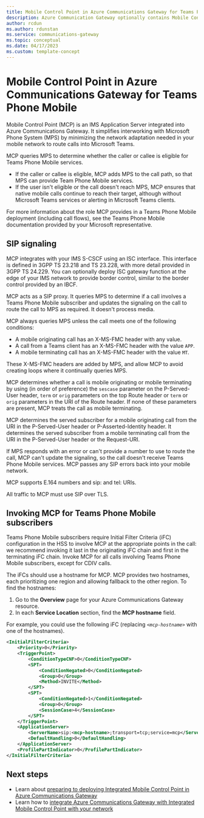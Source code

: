 ```yaml
---
title: Mobile Control Point in Azure Communications Gateway for Teams Phone Mobile
description: Azure Communication Gateway optionally contains Mobile Control Point for anchoring Teams Phone Mobile calls in the Microsoft Cloud
author: rcdun
ms.author: rdunstan
ms.service: communications-gateway
ms.topic: conceptual
ms.date: 04/17/2023
ms.custom: template-concept
---
```


# Mobile Control Point in Azure Communications Gateway for Teams Phone Mobile

Mobile Control Point (MCP) is an IMS Application Server integrated into Azure Communications Gateway. It simplifies interworking with Microsoft Phone System (MPS) by minimizing the network adaptation needed in your mobile network to route calls into Microsoft Teams.

MCP queries MPS to determine whether the caller or callee is eligible for Teams Phone Mobile services.

* If the caller or callee is eligible, MCP adds MPS to the call path, so that MPS can provide Team Phone Mobile services.
* If the user isn't eligible or the call doesn't reach MPS, MCP ensures that native mobile calls continue to reach their target, although without Microsoft Teams services or alerting in Microsoft Teams clients.

For more information about the role MCP provides in a Teams Phone Mobile deployment (including call flows), see the Teams Phone Mobile documentation provided by your Microsoft representative.

## SIP signaling

MCP integrates with your IMS S-CSCF using an ISC interface. This interface is defined in 3GPP TS 23.218 and TS 23.228, with more detail provided in 3GPP TS 24.229. You can optionally deploy ISC gateway function at the edge of your IMS network to provide border control, similar to the border control provided by an IBCF.

MCP acts as a SIP proxy. It queries MPS to determine if a call involves a Teams Phone Mobile subscriber and updates the signaling on the call to route the call to MPS as required. It doesn't process media. 

MCP always queries MPS unless the call meets one of the following conditions:

* A mobile originating call has an X-MS-FMC header with any value.
* A call from a Teams client has an X-MS-FMC header with the value `APP`.
* A mobile terminating call has an X-MS-FMC header with the value `MT`.

These X-MS-FMC headers are added by MPS, and allow MCP to avoid creating loops where it continually queries MPS.

MCP determines whether a call is mobile originating or mobile terminating by using (in order of preference) the `sescase` parameter on the P-Served-User header, `term` or `orig` parameters on the top Route header or `term` or `orig` parameters in the URI of the Route header. If none of these parameters are present, MCP treats the call as mobile terminating. 

MCP determines the served subscriber for a mobile originating call from the URI in the P-Served-User header or P-Asserted-Identity header.
It determines the served subscriber from a mobile terminating call from the URI in the P-Served-User header or the Request-URI.

If MPS responds with an error or can't provide a number to use to route the call, MCP can't update the signaling, so the call doesn't receive Teams Phone Mobile services. MCP passes any SIP errors back into your mobile network.

MCP supports E.164 numbers and sip: and tel: URIs.

All traffic to MCP must use SIP over TLS.

## Invoking MCP for Teams Phone Mobile subscribers

Teams Phone Mobile subscribers require Initial Filter Criteria (iFC) configuration in the HSS to involve MCP at the appropriate points in the call: we recommend invoking it last in the originating iFC chain and first in the terminating iFC chain. Invoke MCP for all calls involving Teams Phone Mobile subscribers, except for CDIV calls.

The iFCs should use a hostname for MCP. MCP provides two hostnames, each prioritizing one region and allowing fallback to the other region. To find the hostnames:

1. Go to the **Overview** page for your Azure Communications Gateway resource.
1. In each **Service Location** section, find the **MCP hostname** field.

For example, you could use the following iFC (replacing *`<mcp-hostname>`* with one of the hostnames).

```xml
<InitialFilterCriteria>
    <Priority>0</Priority>
    <TriggerPoint>
        <ConditionTypeCNF>0</ConditionTypeCNF>
        <SPT>
            <ConditionNegated>0</ConditionNegated>
            <Group>0</Group>
            <Method>INVITE</Method>
        </SPT>
        <SPT>
            <ConditionNegated>1</ConditionNegated>
            <Group>0</Group>
            <SessionCase>4</SessionCase>
        </SPT>
    </TriggerPoint>
    <ApplicationServer>
        <ServerName>sip:<mcp-hostname>;transport=tcp;service=mcp</ServerName>
        <DefaultHandling>0</DefaultHandling>
    </ApplicationServer>
    <ProfilePartIndicator>0</ProfilePartIndicator>
</InitialFilterCriteria>
```

## Next steps

- Learn about [preparing to deploying Integrated Mobile Control Point in Azure Communications Gateway](prepare-to-deploy.md)
- Learn how to [integrate Azure Communications Gateway with Integrated Mobile Control Point with your network](prepare-for-live-traffic-operator-connect.md)



